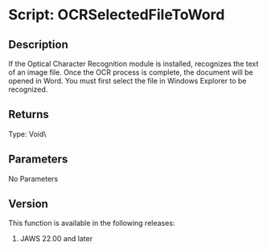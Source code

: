 # Script: OCRSelectedFileToWord

## Description

If the Optical Character Recognition module is installed, recognizes the
text of an image file. Once the OCR process is complete, the document
will be opened in Word. You must first select the file in Windows
Explorer to be recognized.

## Returns

Type: Void\

## Parameters

No Parameters

## Version

This function is available in the following releases:

1.  JAWS 22.00 and later
